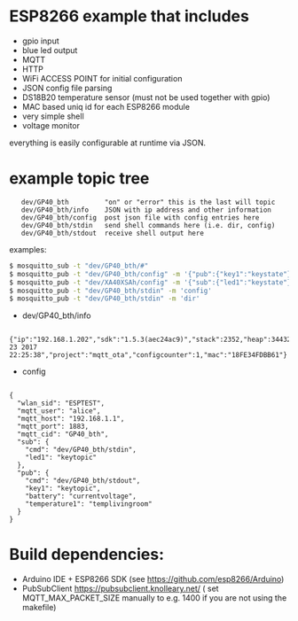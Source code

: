 
# ESP8266 example that includes 
 - gpio input
 - blue led output
 - MQTT
 - HTTP
 - WiFi ACCESS POINT for initial configuration
 - JSON config file parsing
 - DS18B20 temperature sensor (must not be used together with gpio)
 - MAC based uniq id for each ESP8266 module
 - very simple shell
 - voltage monitor

everything is easily configurable at runtime via JSON.

# example topic tree

```
   dev/GP40_bth         "on" or "error" this is the last will topic
   dev/GP40_bth/info    JSON with ip address and other information
   dev/GP40_bth/config  post json file with config entries here 
   dev/GP40_bth/stdin   send shell commands here (i.e. dir, config)
   dev/GP40_bth/stdout  receive shell output here
```
examples:

```sh
$ mosquitto_sub -t "dev/GP40_bth/#" 
$ mosquitto_pub -t "dev/GP40_bth/config" -m '{"pub":{"key1":"keystate"}}'
$ mosquitto_pub -t "dev/XA40XSAh/config" -m '{"sub":{"led1":"keystate"}}'
$ mosquitto_pub -t "dev/GP40_bth/stdin" -m 'config'
$ mosquitto_pub -t "dev/GP40_bth/stdin" -m 'dir'
```

* dev/GP40_bth/info
```
 {"ip":"192.168.1.202","sdk":"1.5.3(aec24ac9)","stack":2352,"heap":34432,"vcc":2.551,"time":14361,"buildtime":"Aug 23 2017 22:25:38","project":"mqtt_ota","configcounter":1,"mac":"18FE34FDBB61"}
```

* config
```

{
  "wlan_sid": "ESPTEST",
  "mqtt_user": "alice",
  "mqtt_host": "192.168.1.1",
  "mqtt_port": 1883,
  "mqtt_cid": "GP40_bth",
  "sub": {
    "cmd": "dev/GP40_bth/stdin",
    "led1": "keytopic"
  },
  "pub": {
    "cmd": "dev/GP40_bth/stdout",
    "key1": "keytopic",
    "battery": "currentvoltage",
    "temperature1": "templivingroom"
  }
}
```


# Build dependencies:
- Arduino IDE + ESP8266 SDK (see https://github.com/esp8266/Arduino)
- PubSubClient https://pubsubclient.knolleary.net/ ( set MQTT_MAX_PACKET_SIZE manually to e.g. 1400 if you are not using the makefile)
